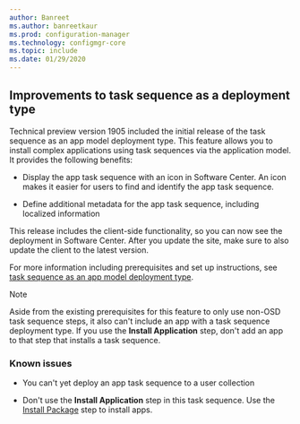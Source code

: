 ```yaml
---
author: Banreet
ms.author: banreetkaur
ms.prod: configuration-manager
ms.technology: configmgr-core
ms.topic: include
ms.date: 01/29/2020
---
```


## <a name="bkmk_tsdt"></a> Improvements to task sequence as a deployment type

<!--3555953-->

Technical preview version 1905 included the initial release of the task sequence as an app model deployment type. This feature allows you to install complex applications using task sequences via the application model. It provides the following benefits:

- Display the app task sequence with an icon in Software Center. An icon makes it easier for users to find and identify the app task sequence.

- Define additional metadata for the app task sequence, including localized information

This release includes the client-side functionality, so you can now see the deployment in Software Center. After you update the site, make sure to also update the client to the latest version.

For more information including prerequisites and set up instructions, see [task sequence as an app model deployment type](../../../2019/technical-preview-1905.md#bkmk_tsdt).

> [!NOTE]
> Aside from the existing prerequisites for this feature to only use non-OSD task sequence steps, it also can't include an app with a task sequence deployment type. If you use the **Install Application** step, don't add an app to that step that installs a task sequence.

### <a name="bkmk_tsdt-ki"></a> Known issues

- You can't yet deploy an app task sequence to a user collection

- Don't use the **Install Application** step in this task sequence. Use the [Install Package](../../../../../osd/understand/task-sequence-steps.md#BKMK_InstallPackage) step to install apps.
